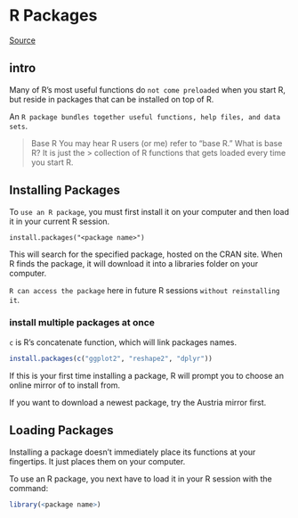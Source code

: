 # R Packages

[Source](https://rstudio-education.github.io/hopr/packages2.html)

## intro

Many of R’s most useful functions do `not come preloaded` when you start R, but reside in packages that can be installed on top of R.

An `R package bundles together useful functions, help files, and data sets`.

> Base R
> You may hear R users (or me) refer to “base R.” What is base R? It is just the > collection of R functions that gets loaded every time you start R.

## Installing Packages

To `use an R package`, you must first install it on your computer and then load it in your current R session.

```text
install.packages("<package name>")
```

This will search for the specified package, hosted on the CRAN site. When R finds the package, it will download it into a libraries folder on your computer.

`R can access the package` here in future R sessions `without reinstalling it`.

### install multiple packages at once

`c` is R’s concatenate function, which will link packages names.

```R
install.packages(c("ggplot2", "reshape2", "dplyr"))
```

If this is your first time installing a package, R will prompt you to choose an online mirror of to install from.

If you want to download a newest package, try the Austria mirror first.

## Loading Packages

Installing a package doesn’t immediately place its functions at your fingertips. It just places them on your computer.

To use an R package, you next have to load it in your R session with the command:

```R
library(<package name>)
```
